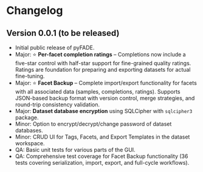 # Changelog

## Version 0.0.1 (to be released)

- Initial public release of pyFADE.
- Major: ⭐ **Per-facet completion ratings** – Completions now include a five-star control with half-star support for fine-grained quality ratings. Ratings are foundation for preparing and exporting datasets for actual fine-tuning.
- Major: ⭐ **Facet Backup** – Complete import/export functionality for facets with all associated data (samples, completions, ratings). Supports JSON-based backup format with version control, merge strategies, and round-trip consistency validation.
- Major: **Dataset database encryption** using SQLCipher with `sqlcipher3` package.
- Minor: Option to encrypt/decrypt/change password of dataset databases.
- Minor: CRUD UI for Tags, Facets, and Export Templates in the dataset workspace.
- QA: Basic unit tests for various parts of the GUI.
- QA: Comprehensive test coverage for Facet Backup functionality (36 tests covering serialization, import, export, and full-cycle workflows).
